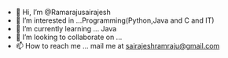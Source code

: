 - 👋 Hi, I’m @Ramarajusairajesh
- 👀 I’m interested in ...Programming(Python,Java and C and IT)
- 🌱 I’m currently learning ... Java
- 💞️ I’m looking to collaborate on ...
- 📫 How to reach me ... mail me at sairajeshramraju@gmail.com

<!---
Ramarajusairajesh/Ramarajusairajesh is a ✨ special ✨ repository because its `README.md` (this file) appears on your GitHub profile.
You can click the Preview link to take a look at your changes.
--->
